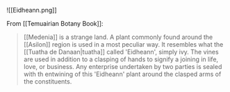 ![[Eidheann.png]]

From [[Temuairian Botany Book]]:
> [[Medenia]] is a strange land. A plant commonly found around the [[Asilon]] region is used in a most peculiar way. It resembles what the [[Tuatha de Danaan|tuatha]] called 'Eidheann', simply ivy.
> The vines are used in addition to a clasping of hands to signify a joining in life, love, or business. Any enterprise undertaken by two parties is sealed with th entwining of this 'Eidheann' plant around the clasped arms of the constituents.